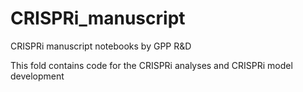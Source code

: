 # CRISPRi_manuscript
CRISPRi manuscript notebooks by GPP R&amp;D

This fold contains code for the CRISPRi analyses and CRISPRi model development 
